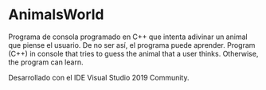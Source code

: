 # AnimalsWorld
Programa de consola programado en C++ que intenta adivinar un animal que piense el usuario. De no ser así, el programa puede aprender.  Program (C++) in console that tries to guess the animal that a user thinks. Otherwise, the program can learn.

Desarrollado con el IDE Visual Studio 2019 Community.
